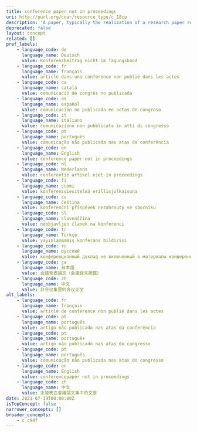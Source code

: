 ```yaml
---
title: conference paper not in proceedings
uri: http://purl.org/coar/resource_type/c_18cp
description: 'A paper, typically the realization of a research paper reporting original research findings. Use this label when the paper is not published in a proceeding. [Source: Adapted from http://purl.org/spar/fabio/ConferencePaper]'
deprecated: false
layout: concept
related: []
pref_labels:
    - language_code: de
      language_name: Deutsch
      value: Konferenzbeitrag nicht im Tagungsband
    - language_code: fr
      language_name: français
      value: article dans une conférence non publié dans les actes
    - language_code: ca
      language_name: català
      value: comunicació de congrés no publicada
    - language_code: es
      language_name: español
      value: comunicación no publicada en actas de congreso
    - language_code: it
      language_name: italiano
      value: comunicazione non pubblicata in atti di congresso
    - language_code: pt
      language_name: português
      value: comunicação não publicada nas atas da conferência
    - language_code: en
      language_name: English
      value: conference paper not in proceedings
    - language_code: nl
      language_name: Nederlands
      value: conferentie artikel niet in proceedings
    - language_code: fi
      language_name: suomi
      value: konferenssiesitelmä erillisjulkaisuna
    - language_code: cs
      language_name: čeština
      value: konferenční příspěvek nezahrnutý ve sborníku
    - language_code: sl
      language_name: slovenščina
      value: neobjavljen članek na konferenci
    - language_code: tr
      language_name: Türkçe
      value: yayınlanmamış konferans bildirisi
    - language_code: ru
      language_name: русский
      value: конференционный доклад не включенный в материалы конференции
    - language_code: ja
      language_name: 日本語
      value: 会議発表論文（会議録未掲載）
    - language_code: zh
      language_name: 中文
      value: 非会议集里的会议论文
alt_labels:
    - language_code: fr
      language_name: français
      value: article de conférence non publié dans les actes
    - language_code: pt
      language_name: português
      value: artigo não publicado nas atas da conferência
    - language_code: pt
      language_name: português
      value: artigo não publicado nas atas do congresso
    - language_code: pt
      language_name: português
      value: comunicação não publicada nas atas do congresso
    - language_code: en
      language_name: English
      value: conferencepaper not in proceedings
    - language_code: zh
      language_name: 中文
      value: 未發表在會議論文集中的文章
date: 2021-07-19T00:00:00Z
isTopConcept: false
narrower_concepts: []
broader_concepts:
    - c_c94f
---
```


